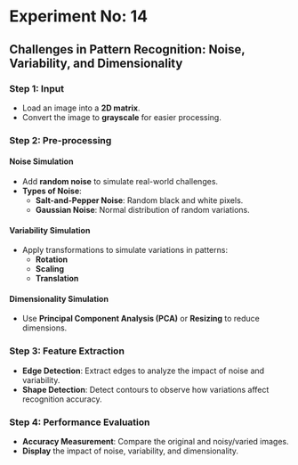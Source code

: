 # Experiment No: 14  
## Challenges in Pattern Recognition: Noise, Variability, and Dimensionality  

### Step 1: Input  
- Load an image into a **2D matrix**.  
- Convert the image to **grayscale** for easier processing.  

### Step 2: Pre-processing  

#### Noise Simulation  
- Add **random noise** to simulate real-world challenges.  
- **Types of Noise**:  
  - **Salt-and-Pepper Noise**: Random black and white pixels.  
  - **Gaussian Noise**: Normal distribution of random variations.  

#### Variability Simulation  
- Apply transformations to simulate variations in patterns:  
  - **Rotation**  
  - **Scaling**  
  - **Translation**  

#### Dimensionality Simulation  
- Use **Principal Component Analysis (PCA)** or **Resizing** to reduce dimensions.  

### Step 3: Feature Extraction  

- **Edge Detection**: Extract edges to analyze the impact of noise and variability.  
- **Shape Detection**: Detect contours to observe how variations affect recognition accuracy.  

### Step 4: Performance Evaluation  
- **Accuracy Measurement**: Compare the original and noisy/varied images.  
- **Display** the impact of noise, variability, and dimensionality.  
